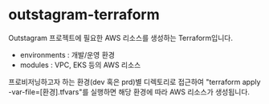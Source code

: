 # outstagram-terraform

Outstagram 프로젝트에 필요한 AWS 리소스를 생성하는 Terraform입니다.

- environments : 개발/운영 환경
- modules : VPC, EKS 등의 AWS 리소스

프로비저닝하고자 하는 환경(dev 혹은 prd)별 디렉토리로 접근하여 "terraform apply -var-file=[환경].tfvars"를 실행하면 해당 환경에 따라 AWS 리소스가 생성됩니다.